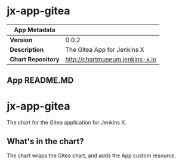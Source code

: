 # jx-app-gitea

|App Metadata||
|---|---|
| **Version** | 0.0.2 |
| **Description** | The Gitea App for Jenkins X |
| **Chart Repository** | http://chartmuseum.jenkins-x.io |

## App README.MD

# jx-app-gitea

The chart for the Gitea application for Jenkins X.

## What's in the chart?

The chart wraps the Gitea chart, and adds the App custom resource.
